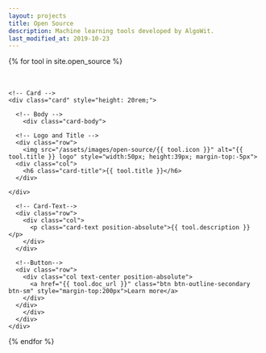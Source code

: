 ```yaml
---
layout: projects
title: Open Source
description: Machine learning tools developed by AlgoWit.
last_modified_at: 2019-10-23
---
```


<div class="row">

<!-- Looping through open source -->
{% for tool in site.open_source %}

  <!-- Open Source -->
  <div class="col-sm-6" style="padding-top:20px">

    <!-- Card -->
    <div class="card" style="height: 20rem;">

      <!-- Body -->
        <div class="card-body">

      <!-- Logo and Title -->
      <div class="row">
        <img src="/assets/images/open-source/{{ tool.icon }}" alt="{{ tool.title }} logo" style="width:50px; height:39px; margin-top:-5px">
      <div class="col">
        <h6 class="card-title">{{ tool.title }}</h6>
      </div>

    </div>

      <!-- Card-Text--> 
      <div class="row"> 
        <div class="col">  
          <p class="card-text position-absolute">{{ tool.description }}</p>
        </div>
      </div>

      <!--Button-->
      <div class="row">
        <div class="col text-center position-absolute">
          <a href="{{ tool.doc_url }}" class="btn btn-outline-secondary btn-sm" style="margin-top:200px">Learn more</a>
        </div>
      </div>
        </div>
      </div>
    </div>
{% endfor %}
</div>



